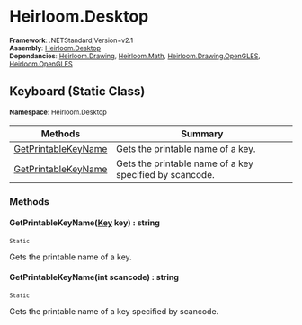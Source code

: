 # Heirloom.Desktop

<small>**Framework**: .NETStandard,Version=v2.1</small>  
<small>**Assembly**: [Heirloom.Desktop](../Heirloom.Desktop/Heirloom.Desktop.md)</small>  
<small>**Dependancies**: [Heirloom.Drawing](../Heirloom.Drawing/Heirloom.Drawing.md), [Heirloom.Math](../Heirloom.Math/Heirloom.Math.md), [Heirloom.Drawing.OpenGLES](../Heirloom.Drawing.OpenGLES/Heirloom.Drawing.OpenGLES.md), [Heirloom.OpenGLES](../Heirloom.OpenGLES/Heirloom.OpenGLES.md)</small>  

## Keyboard (Static Class)
<small>**Namespace**: Heirloom.Desktop</sub></small>  

| Methods | Summary |
|---------|---------|
| [GetPrintableKeyName](#GET7D43A45) | Gets the printable name of a key. |
| [GetPrintableKeyName](#GET84CEE258) | Gets the printable name of a key specified by scancode. |

### Methods

#### <a name="GET7D43A45"></a>GetPrintableKeyName([Key](Heirloom.Desktop.Key.md) key) : string

<small>`Static`</small>

Gets the printable name of a key.


#### <a name="GET84CEE258"></a>GetPrintableKeyName(int scancode) : string

<small>`Static`</small>

Gets the printable name of a key specified by scancode.


